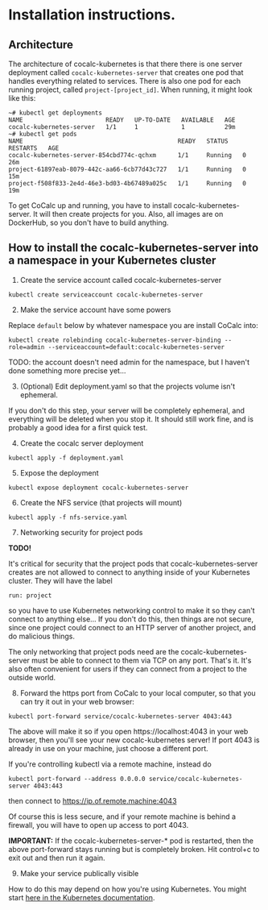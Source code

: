 # Installation instructions.

## Architecture

The architecture of cocalc-kubernetes is that there there is one 
server deployment called `cocalc-kubernetes-server` that creates
one pod that handles everything related to services.  There is
also one pod for each running project, called `project-[project_id]`.
When running, it might look like this:
```
~# kubectl get deployments
NAME                       READY   UP-TO-DATE   AVAILABLE   AGE
cocalc-kubernetes-server   1/1     1            1           29m
~# kubectl get pods
NAME                                           READY   STATUS    RESTARTS   AGE
cocalc-kubernetes-server-854cbd774c-qchxm      1/1     Running   0          26m
project-61897eab-8079-442c-aa66-6cb77d43c727   1/1     Running   0          15m
project-f508f833-2e4d-46e3-bd03-4b67489a025c   1/1     Running   0          19m
```

To get CoCalc up and running, you have to install cocalc-kubernetes-server.
It will then create projects for you. Also, all images are on DockerHub, so you
don't have to build anything.

## How to install the cocalc-kubernetes-server into a namespace in your Kubernetes cluster

1. Create the service account called cocalc-kubernetes-server

```
kubectl create serviceaccount cocalc-kubernetes-server
```

2. Make the service account have some powers

Replace `default` below by whatever namespace you are install CoCalc into:

```
kubectl create rolebinding cocalc-kubernetes-server-binding --role=admin --serviceaccount=default:cocalc-kubernetes-server
```

TODO: the account doesn't need admin for the namespace, but I haven't done something more precise yet...

3. (Optional) Edit deployment.yaml so that the projects volume isn't ephemeral.

If you don't do this step, your server will be completely ephemeral, and everything
will be deleted when you stop it.  It should still work fine, and is probably a good 
idea for a first quick test.

4.  Create the cocalc server deployment

```
kubectl apply -f deployment.yaml
```

5. Expose the deployment

```
kubectl expose deployment cocalc-kubernetes-server
```

6. Create the NFS service (that projects will mount)

```
kubectl apply -f nfs-service.yaml
```

7. Networking security for project pods

**TODO!**

It's critical for security that the project pods that cocalc-kubernetes-server creates
are not allowed to connect to anything inside of your Kubernetes cluster.
They will have the label
```
run: project
```
so you have to use Kubernetes networking control to make it so they can't
connect to anything else...  If you don't do this, then things are not secure,
since one project could connect to an HTTP server of another project, and
do malicious things.

The only networking that project pods need are the cocalc-kubernetes-server 
must be able to connect to them via TCP on any port.  That's it.  It's also
often convenient for users if they can connect from a project to the outside
world.

8. Forward the https port from CoCalc to your local computer, so that you can try it out in your web browser:

```
kubectl port-forward service/cocalc-kubernetes-server 4043:443
```

The above will make it so if you open https://localhost:4043 in your web browser,
then you'll see your new cocalc-kubernetes server!  If port 4043 is already in 
use on your machine, just choose a different port.

If you're controlling kubectl via a remote machine, instead do

```
kubectl port-forward --address 0.0.0.0 service/cocalc-kubernetes-server 4043:443
```

then connect to https://ip.of.remote.machine:4043

Of course this is less secure, and if your remote machine is behind a firewall, you
will have to open up access to port 4043.

**IMPORTANT:** If the cocalc-kubernetes-server-* pod is restarted, then the
above port-forward stays running but is completely broken.  Hit control+c to
exit out and then run it again.

9. Make your service publically visible

How to do this may depend on how you're using Kubernetes.  You might
start [here in the Kubernetes documentation](https://kubernetes.io/docs/concepts/services-networking/connect-applications-service/#exposing-the-service).

